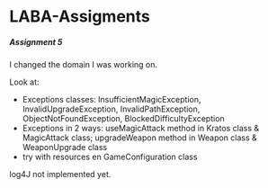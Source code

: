 # LABA-Assigments

##### Assignment 5

I changed the domain I was working on.

Look at:
- Exceptions classes: InsufficientMagicException, InvalidUpgradeException, InvalidPathException, ObjectNotFoundException, BlockedDifficultyException
- Exceptions in 2 ways: useMagicAttack method in Kratos class & MagicAttack class; upgradeWeapon method in Weapon class & WeaponUpgrade class
- try with resources en GameConfiguration class

log4J not implemented yet.